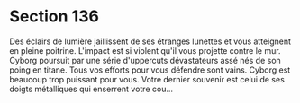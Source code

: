 # Section 136

Des éclairs de lumière jaillissent de ses étranges lunettes et vous atteignent en pleine
poitrine. L'impact est si violent qu'il vous projette contre le mur. Cyborg poursuit par une
série d'uppercuts dévastateurs assé nés de son poing en titane. Tous vos efforts pour vous
défendre sont vains. Cyborg est beaucoup trop puissant pour vous. Votre dernier souvenir
est celui de ses doigts métalliques qui enserrent votre cou...